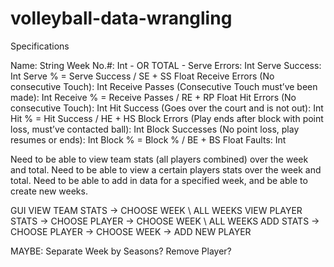 # volleyball-data-wrangling


Specifications

Name: String
Week No.#: Int - OR TOTAL - 
Serve Errors: Int
Serve Success: Int
Serve % = Serve Success / SE + SS Float
Receive Errors (No consecutive Touch): Int
Receive Passes (Consecutive Touch must’ve been made): Int
Receive % = Receive Passes / RE + RP Float
Hit Errors (No consecutive Touch): Int
Hit Success (Goes over the court and is not out): Int
Hit % = Hit Success / HE + HS
Block Errors (Play ends after block with point loss, must’ve contacted ball): Int
Block Successes (No point loss, play resumes or ends): Int
Block % = Block % / BE + BS Float
Faults: Int

Need to be able to view team stats (all players combined) over the week and total. Need to be able to view a certain players stats over the week and total.
Need to be able to add in data for a specified week, and be able to create new weeks. 

GUI 
VIEW TEAM STATS -> CHOOSE WEEK \ ALL WEEKS
VIEW PLAYER STATS -> CHOOSE PLAYER -> CHOOSE WEEK \ ALL WEEKS
ADD STATS -> CHOOSE PLAYER -> CHOOSE WEEK
          -> ADD NEW PLAYER

MAYBE: Separate Week by Seasons? Remove Player? 
